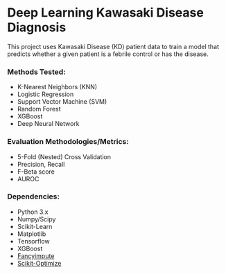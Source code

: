# Deep Learning Kawasaki Disease Diagnosis

This project uses Kawasaki Disease (KD) patient data to train a model that predicts whether a given patient is a febrile control or has the disease.

### Methods Tested:
* K-Nearest Neighbors (KNN)
* Logistic Regression
* Support Vector Machine (SVM)
* Random Forest
* XGBoost
* Deep Neural Network

### Evaluation Methodologies/Metrics:
* 5-Fold (Nested) Cross Validation
* Precision, Recall
* F-Beta score
* AUROC

### Dependencies:
* Python 3.x
* Numpy/Scipy
* Scikit-Learn
* Matplotlib
* Tensorflow
* XGBoost
* [Fancyimpute](https://github.com/iskandr/fancyimpute)
* [Scikit-Optimize](https://scikit-optimize.github.io/)
